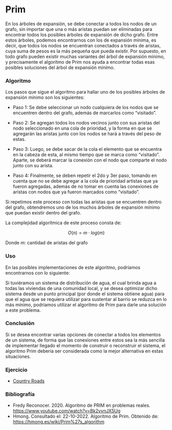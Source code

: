 # Prim

En los árboles de expansión, se debe conectar a todos los nodos de un grafo, sin importar que una o más aristas puedan ser eliminadas para encontrar todos los posibles árboles de expansión de dicho grafo. Entre estos árboles, podemos encontrarnos con los de expansión mínima, es decir, que todos los nodos se encuentran conectados a través de aristas, cuya suma de pesos es la más pequeña que pueda existir. Por supuesto, en todo grafo pueden existir muchas variantes del árbol de expansión mínimo, y precisamente el algoritmo de Prim nos ayuda a encontrar todas esas posibles soluciones del árbol de expansión mínimo.

### Algoritmo

Los pasos que sigue el algoritmo para hallar uno de los posibles árboles de expansión mínimo son los siguientes:

* Paso 1: Se debe seleccionar un nodo cualquiera de los nodos que se encuentren dentro del grafo, además de marcarlos como “visitado”.

* Paso 2: Se agregan todos los nodos vecinos junto con sus aristas del nodo seleccionado en una cola de prioridad, y la forma en que se agregarán las aristas junto con los nodos se hará a través del peso de estas.

* Paso 3: Luego, se debe sacar de la cola el elemento que se encuentra en la cabeza de esta, al mismo tiempo que se marca como “visitado”. Aparte, se deberá marcar la conexión con el nodo que comparte el nodo junto con su arista.

* Paso 4: Finalmente, se deben repetir el 2do y 3er paso, tomando en cuenta que no se debe agregar a la cola de prioridad artistas que ya fueron agregadas, además de no tomar en cuenta las conexiones de aristas con nodos que ya fueron marcados como “visitado”.

Si repetimos este proceso con todas las aristas que se encuentren dentro del grafo, obtendremos uno de los muchos árboles de expansión mínimo que puedan existir dentro del grafo.

La complejidad algorítmica de este proceso consta de:

$$ O(n) = m·log(m) $$

Donde $m$: cantidad de aristas del grafo

### Uso

En las posibles implementaciones de este algoritmo, podríamos encontrarnos con lo siguiente:

Si tuviéramos un sistema de distribución de agua, el cual brinda agua a todas las viviendas de una comunidad local, y se desea optimizar dicho sistema desde un punto principal (por donde el sistema obtiene agua) para que el agua que se requiera utilizar para sustentar al barrio se reduzca en lo más mínimo, podríamos utilizar el algoritmo de Prim para darle una solución a este problema.

### Conclusión

Si se desea encontrar varias opciones de conectar a todos los elementos de un sistema, de forma que las conexiones entre estos sea la más sencilla de implementar llegado el momento de construir o reconstruir el sistema, el algoritmo Prim debería ser considerada como la mejor alternativa en estas situaciones.

### Ejercicio

* [Country Roads](https://lightoj.com/problem/country-roads)

### Bibliografía

* Fredy Reconocer. 2020. Algoritmo de PRIM en problemas reales. https://www.youtube.com/watch?v=Bk2vvnJX5Ug
* Hmong. Consultado el: 22-10-2022. Algoritmo de Prim. Obtenido de: https://hmong.es/wiki/Prim%27s_algorithm
